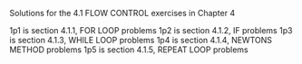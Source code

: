 Solutions for the 4.1 FLOW CONTROL exercises in Chapter 4

1p1 is section 4.1.1, FOR LOOP problems
1p2 is section 4.1.2, IF problems
1p3 is section 4.1.3, WHILE LOOP problems
1p4 is section 4.1.4, NEWTONS METHOD problems
1p5 is section 4.1.5, REPEAT LOOP problems
